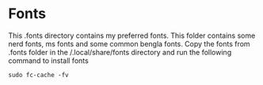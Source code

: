 # Fonts

This .fonts directory contains my preferred fonts. This folder contains some nerd fonts, ms fonts and some common bengla fonts.
Copy the fonts from .fonts folder in the /.local/share/fonts directory and run the following command to install fonts
```
sudo fc-cache -fv
```
